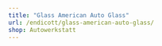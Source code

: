 ```yaml
---
title: "Glass American Auto Glass"
url: /endicott/glass-american-auto-glass/
shop: Autowerkstatt
---
```

